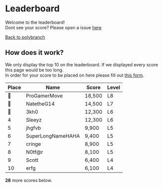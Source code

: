 # Leaderboard

Welcome to the leaderboard!<br>
Dont see your score? Please open a issue [here](https://github.com/3kh0/polybranch/issues)<br>

[Back to polybranch](https://3kh0.github.io/polybranch)

## How does it work?

We only display the top 10 on the leaderboard. If we displayed every score this page would be too long. <br>
In order for your score to be placed on here please fill out [this form](https://forms.gle/MLcbcXdb2xPgyzWX7).

Place | Name | Score | Level
------|-----|-------|------
🥇 | ProGamerMove | 18,500 | L8
🥈 | NatetheG14 | 14,500 | L7
🥉 | 3kh0 | 12,300 | L6
4 | Sleeyz | 12,300 | L6
5 | jhgfvb | 9,900 | L5
6 | SuperLongNameHAHA | 9,400 | L5
7 | cringe | 8,900 | L5
8 | N0tf@r | 8,100 | L5
9 | Scott | 6,400 | L4
10 | erfg | 6,100 | L4

<b>28</b> more scores below.
